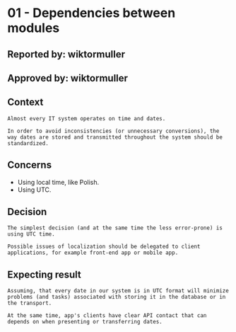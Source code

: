 # 01 - Dependencies between modules

## Reported by: wiktormuller
## Approved by: wiktormuller

## Context
    Almost every IT system operates on time and dates.
    
    In order to avoid inconsistencies (or unnecessary conversions), the way dates are stored and transmitted throughout the system should be standardized.

## Concerns
   - Using local time, like Polish.
   - Using UTC.

## Decision
    The simplest decision (and at the same time the less error-prone) is using UTC time.

    Possible issues of localization should be delegated to client applications, for example front-end app or mobile app.

## Expecting result
    Assuming, that every date in our system is in UTC format will minimize problems (and tasks) associated with storing it in the database or in the transport.

    At the same time, app's clients have clear API contact that can depends on when presenting or transferring dates.

